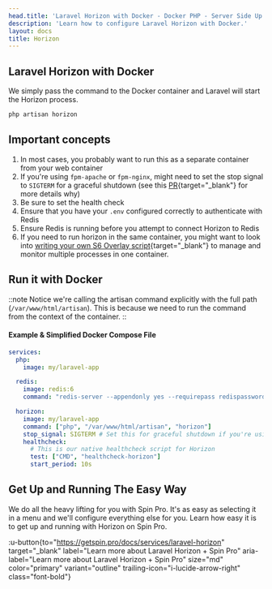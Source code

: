 ```yaml
---
head.title: 'Laravel Horizon with Docker - Docker PHP - Server Side Up'
description: 'Learn how to configure Laravel Horizon with Docker.'
layout: docs
title: Horizon
---
```


## Laravel Horizon with Docker
We simply pass the command to the Docker container and Laravel will start the Horizon process.

```sh
php artisan horizon
```

## Important concepts
1. In most cases, you probably want to run this as a separate container from your web container
1. If you're using `fpm-apache` or `fpm-nginx`, might need to set the stop signal to `SIGTERM` for a graceful shutdown (see this [PR](https://github.com/serversideup/docker-php/pull/437){target="_blank"} for more details why)
1. Be sure to set the health check
1. Ensure that you have your `.env` configured correctly to authenticate with Redis
1. Ensure Redis is running before you attempt to connect Horizon to Redis
1. If you need to run horizon in the same container, you might want to look into [writing your own S6 Overlay script](/docs/guide/using-s6-overlay#customizing-the-initialization-process){target="_blank"} to manage and monitor multiple processes in one container.

## Run it with Docker
::note
Notice we're calling the artisan command explicitly with the full path (`/var/www/html/artisan`). This is because we need to run the command from the context of the container.
::

#### Example & Simplified Docker Compose File
```yaml [docker-compose.yml]
services:
  php:
    image: my/laravel-app

  redis:
    image: redis:6
    command: "redis-server --appendonly yes --requirepass redispassword"

  horizon:
    image: my/laravel-app
    command: ["php", "/var/www/html/artisan", "horizon"]
    stop_signal: SIGTERM # Set this for graceful shutdown if you're using fpm-apache or fpm-nginx
    healthcheck:
      # This is our native healthcheck script for Horizon
      test: ["CMD", "healthcheck-horizon"]
      start_period: 10s
```

## Get Up and Running The Easy Way
We do all the heavy lifting for you with Spin Pro. It's as easy as selecting it in a menu and we'll configure everything else for you. Learn how easy it is to get up and running with Horizon on Spin Pro.

:u-button{to="https://getspin.pro/docs/services/laravel-horizon" target="_blank" label="Learn more about Laravel Horizon + Spin Pro" aria-label="Learn more about Laravel Horizon + Spin Pro" size="md" color="primary" variant="outline"  trailing-icon="i-lucide-arrow-right" class="font-bold"}
